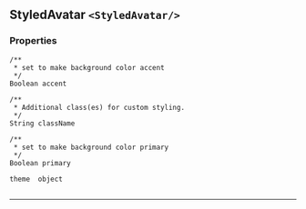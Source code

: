 ## StyledAvatar `<StyledAvatar/>`

### Properties
```
/**
 * set to make background color accent  
 */
Boolean accent

/**
 * Additional class(es) for custom styling.  
 */
String className

/**
 * set to make background color primary  
 */
Boolean primary

theme  object
             
```


------------------------------------------------------------------

